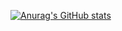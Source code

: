 [![Anurag's GitHub stats](https://github-readme-stats.vercel.app/api?username=YotaroSeki)](https://github.com/anuraghazra/github-readme-stats)
